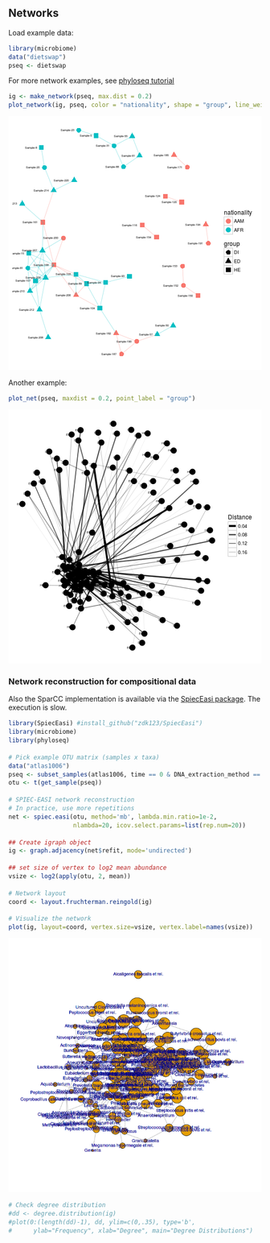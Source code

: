 
## Networks

Load example data:


```r
library(microbiome)
data("dietswap")
pseq <- dietswap
```

For more network examples, see [phyloseq tutorial](http://joey711.github.io/phyloseq/plot_network-examples)


```r
ig <- make_network(pseq, max.dist = 0.2)
plot_network(ig, pseq, color = "nationality", shape = "group", line_weight = 0.4, label = "sample")
```

![plot of chunk networks2](figure/networks2-1.png)

Another example:


```r
plot_net(pseq, maxdist = 0.2, point_label = "group")
```

![plot of chunk networks3](figure/networks3-1.png)

### Network reconstruction for compositional data

Also the SparCC implementation is available via the [SpiecEasi
package](https://github.com/zdk123/SpiecEasi). The execution is slow.



```r
library(SpiecEasi) #install_github("zdk123/SpiecEasi")
library(microbiome)
library(phyloseq)

# Pick example OTU matrix (samples x taxa)
data("atlas1006")
pseq <- subset_samples(atlas1006, time == 0 & DNA_extraction_method == "r")
otu <- t(get_sample(pseq))

# SPIEC-EASI network reconstruction
# In practice, use more repetitions
net <- spiec.easi(otu, method='mb', lambda.min.ratio=1e-2, 
                  nlambda=20, icov.select.params=list(rep.num=20))

## Create igraph object
ig <- graph.adjacency(net$refit, mode='undirected')

## set size of vertex to log2 mean abundance 
vsize <- log2(apply(otu, 2, mean))

# Network layout
coord <- layout.fruchterman.reingold(ig)

# Visualize the network
plot(ig, layout=coord, vertex.size=vsize, vertex.label=names(vsize))
```

![plot of chunk networks4](figure/networks4-1.png)

```r
# Check degree distribution
#dd <- degree.distribution(ig)
#plot(0:(length(dd)-1), dd, ylim=c(0,.35), type='b', 
#      ylab="Frequency", xlab="Degree", main="Degree Distributions")
```
